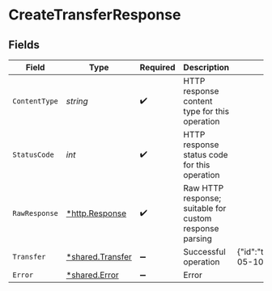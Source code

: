 # CreateTransferResponse


## Fields

| Field                                                                                                                                      | Type                                                                                                                                       | Required                                                                                                                                   | Description                                                                                                                                | Example                                                                                                                                    |
| ------------------------------------------------------------------------------------------------------------------------------------------ | ------------------------------------------------------------------------------------------------------------------------------------------ | ------------------------------------------------------------------------------------------------------------------------------------------ | ------------------------------------------------------------------------------------------------------------------------------------------ | ------------------------------------------------------------------------------------------------------------------------------------------ |
| `ContentType`                                                                                                                              | *string*                                                                                                                                   | :heavy_check_mark:                                                                                                                         | HTTP response content type for this operation                                                                                              |                                                                                                                                            |
| `StatusCode`                                                                                                                               | *int*                                                                                                                                      | :heavy_check_mark:                                                                                                                         | HTTP response status code for this operation                                                                                               |                                                                                                                                            |
| `RawResponse`                                                                                                                              | [*http.Response](https://pkg.go.dev/net/http#Response)                                                                                     | :heavy_check_mark:                                                                                                                         | Raw HTTP response; suitable for custom response parsing                                                                                    |                                                                                                                                            |
| `Transfer`                                                                                                                                 | [*shared.Transfer](../../../pkg/models/shared/transfer.md)                                                                                 | :heavy_minus_sign:                                                                                                                         | Successful operation                                                                                                                       | {"id":"transfer_xle830ef8djeoiu","amount":700284,"direction":"cash_out","currency":"USD","arrival_date":"2023-05-10","status":"submitted"} |
| `Error`                                                                                                                                    | [*shared.Error](../../../pkg/models/shared/error.md)                                                                                       | :heavy_minus_sign:                                                                                                                         | Error                                                                                                                                      |                                                                                                                                            |